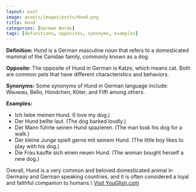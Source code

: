 ```yaml
---
layout: post
image: assets/images/posts/Hund.png
title: Hund
categories: [German Words]
tags: [definitions, opposites, synonyms, examples]
---
```


**Definition:** Hund is a German masculine noun that refers to a domesticated mammal of the Canidae family, commonly known as a dog.

**Opposite:** The opposite of Hund in German is Katze, which means cat. Both are common pets that have different characteristics and behaviors.

**Synonyms:** Some synonyms of Hund in German language include: Wauwau, Bello, Hündchen, Köter, and Fiffi among others.

**Examples:**

- Ich liebe meinen Hund. (I love my dog.)
- Der Hund bellte laut. (The dog barked loudly.)
- Der Mann führte seinen Hund spazieren. (The man took his dog for a walk.)
- Der kleine Junge spielt gerne mit seinem Hund. (The little boy likes to play with his dog.)
- Die Frau kaufte sich einen neuen Hund. (The woman bought herself a new dog.)

Overall, Hund is a very common and beloved domesticated animal in Germany and German speaking countries, and it is often considered a loyal and faithful companion to humans.\ <a id="yg-widget-0" class="youglish-widget" data-query="Hund" data-lang="german" data-components="8412" data-auto-start="0" data-bkg-color="theme_light" data-title="How%20to%20pronounce%20Hund%20in%20German"  rel="nofollow" href="https://youglish.com">Visit YouGlish.com</a><script async src="https://youglish.com/public/emb/widget.js" charset="utf-8"></script>